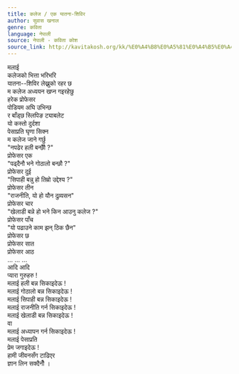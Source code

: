 ```yaml
---
title: कलेज / एक यातना-शिविर
author: सुवास खनाल
genre: कविता
language: नेपाली
source: नेपाली - कविता कोश
source_link: http://kavitakosh.org/kk/%E0%A4%B8%E0%A5%81%E0%A4%B5%E0%A4%BE%E0%A4%B8_%E0%A4%96%E0%A4%A8%E0%A4%BE%E0%A4%B2
---
```


मलाई  
कलेजको भित्ता भरिभरि  
यातना--शिविर लेख्नुको रहर छ  
म कलेज अध्ययन खप्न गइरहेछु  
हरेक प्रोफेसर  
पोडियम अघि उभिन्छ  
र बाँड्छ स्लिपिङ ट्याबलेट  
यो कस्तो दुर्दशा  
पेसाप्रति घृणा सिक्न  
म कलेज जाने गर्छु  
"नपढेर हली बन्छौै ?"  
प्रोफेसर एक  
"पढ्दैनौ भने गोठालो बन्छौ ?"  
प्रोफेसर दुई  
"सिपाही बन्नु हो तिम्रो उद्देश्य ?"  
प्रोफेसर तीन  
"राजनीति, यो हो यौन दुव्र्यसन"  
प्रोफेसर चार  
"खेलाडी बन्ने हो भने किन आउनु कलेज ?"  
प्रोफेसर पाँच  
"यो पढाउने काम झन् ठिक छैन"  
प्रोफेसर छ  
प्रोफेसर सात  
प्रोफेसर आठ  
... ... ...  
आदि आदि  
प्यारा गुरुहरु !  
मलाई हली बन्न सिकाइदेऊ !  
मलाई गोठालो बन्न सिकाइदेऊ !  
मलाई सिपाही बन्न सिकाइदेऊ !  
मलाई राजनीति गर्न सिकाइदेऊ !  
मलाई खेलाडी बन्न सिकाइदेऊ !  
वा  
मलाई अध्यापन गर्न सिकाइदेऊ !  
मलाई पेसाप्रति  
प्रेम जगाइदेऊ !  
हामी जीवनसँग टाढिएर  
ज्ञान लिन सक्दैनौँ ।
